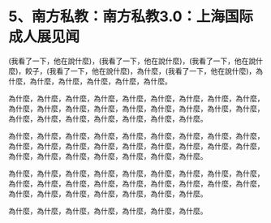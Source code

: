 # 5、南方私教：南方私教3.0：上海国际成人展见闻

(我看了一下，他在說什麼)，(我看了一下，他在說什麼)，(我看了一下，他在說什麼)，餃子，(我看了一下，他在說什麼)，為什麼，(我看了一下，他在說什麼)，為什麼，為什麼，為什麼，為什麼，為什麼，為什麼。

為什麼，為什麼，為什麼，為什麼，為什麼，為什麼，為什麼，為什麼，為什麼，為什麼，為什麼，為什麼，為什麼，為什麼，為什麼，為什麼，為什麼，為什麼，為什麼，為什麼，為什麼，為什麼，為什麼，為什麼，為什麼。

為什麼，為什麼，為什麼，為什麼，為什麼，為什麼，為什麼，為什麼，為什麼，為什麼，為什麼，為什麼，為什麼，為什麼，為什麼，為什麼，為什麼，為什麼，為什麼，為什麼，為什麼，為什麼，為什麼，為什麼，為什麼。

為什麼，為什麼，為什麼，為什麼，為什麼，為什麼，為什麼，為什麼，為什麼，為什麼，為什麼，為什麼，為什麼，為什麼，為什麼，為什麼，為什麼，為什麼，為什麼，為什麼，為什麼，為什麼，為什麼，為什麼，為什麼。

為什麼，為什麼，為什麼，為什麼，為什麼，為什麼，為什麼。